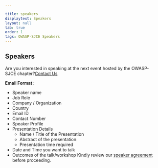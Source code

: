 ```yaml
---

title: speakers
displaytext: Speakers
layout: null
tab: true
order: 1
tags: OWASP-SJCE Speakers
---
```


## Speakers

<!-- Would you like to speak on the upcoming OWASP-SJCE meetup?--> 
Are you interested in speaking at the next event hosted by the OWASP-SJCE chapter?[Contact Us](mailto:ram.praveen@owasp.org) 

**Email Format :**

- Speaker name
- Job Role
- Company / Organization
- Country
- Email ID
- Contact Number
- Speaker Profile
- Presentation Details
    - Name / Title of the Presentation
    - Abstract of the presentation
    - Presentation time required
- Date and Time you want to talk
- Outcomes of the talk/workshop
Kindly review our [speaker agreement](/www-policy/legal/speaker-agreement) before proceeding.
